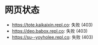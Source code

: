# 网页状态
- https://tote.kaikaixin.repl.co: 失败 (403)
- https://deo.babox.repl.co: 失败 (403)
- https://su--yoyholee.repl.co: 失败 (403)
